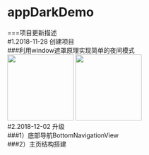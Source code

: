 # appDarkDemo
===项目更新描述<br>
#1.2018-11-28 创建项目<br>
###利用window遮罩原理实现简单的夜间模式<br>
<img src="https://raw.githubusercontent.com/wiki/568/appDarkDemo/images/tu-1.png" width="150" />
<img src="https://raw.githubusercontent.com/wiki/568/appDarkDemo/images/tu-2.png" width="150" />
<br>
#2.2018-12-02 升级<br>
###1）底部导航BottomNavigationView<br>
###2）主页结构搭建<br>
